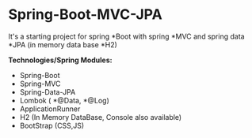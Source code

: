 # Spring-Boot-MVC-JPA
It's a starting project for spring *Boot with spring *MVC and spring data *JPA (in memory data base *H2)

**Technologies/Spring Modules:**
* Spring-Boot
* Spring-MVC
* Spring-Data-JPA
* Lombok (	*@Data,	*@Log)
* ApplicationRunner
* H2 (In Memory DataBase, Console also available)
* BootStrap (CSS,JS)